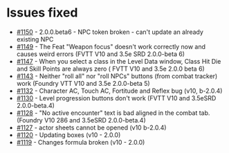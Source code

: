 # Issues fixed
- [#1150](https://gitlab.com/dragonshorn/D35E/-/issues/1150) - 2.0.0.beta6 - NPC token broken - can't update an already existing NPC
- [#1149](https://gitlab.com/dragonshorn/D35E/-/issues/1149) - The Feat "Weapon focus" doesn't work correctly now and causes weird errors (FVTT V10 and 3.5e SRD 2.0.0-beta 6)
- [#1147](https://gitlab.com/dragonshorn/D35E/-/issues/1147) - When you select a class in the Level Data window, Class Hit Die and Skill Points are always zero ( FVTT V10 and 3.5e 2.0.0 beta 6)
- [#1143](https://gitlab.com/dragonshorn/D35E/-/issues/1143) - Neither "roll all" nor "roll NPCs" buttons (from combat tracker) work (Foundry VTT V10 and 3.5e 2.0.0-beta 5)
- [#1132](https://gitlab.com/dragonshorn/D35E/-/issues/1132) - Character AC, Touch AC, Fortitude and Reflex bug (v10, b-2.0.4)
- [#1130](https://gitlab.com/dragonshorn/D35E/-/issues/1130) - Level progression buttons don't work (FVTT V10 and 3.5eSRD 2.0.0-beta.4)
- [#1128](https://gitlab.com/dragonshorn/D35E/-/issues/1128) - "No active encounter" text is bad aligned in the combat tab. (Foundry V10 286 and 3.5eSRD 2.0.0-beta.4)
- [#1127](https://gitlab.com/dragonshorn/D35E/-/issues/1127) - actor sheets cannot be opened (v10 b-2.0.4)
- [#1120](https://gitlab.com/dragonshorn/D35E/-/issues/1120) - Updating boxes (v10 - 2.0.0)
- [#1119](https://gitlab.com/dragonshorn/D35E/-/issues/1119) - Changes formula broken (v10 - 2.0.0)
